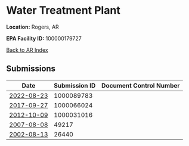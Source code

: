 # Water Treatment Plant

**Location:** Rogers, AR

**EPA Facility ID:** 100000179727

[Back to AR Index](../../index.md)

## Submissions

| Date | Submission ID | Document Control Number |
|------|--------------|-------------------------|
| [2022-08-23](submissions/1000089783.md) | 1000089783 |  |
| [2017-09-27](submissions/1000066024.md) | 1000066024 |  |
| [2012-10-09](submissions/1000031016.md) | 1000031016 |  |
| [2007-08-08](submissions/49217.md) | 49217 |  |
| [2002-08-13](submissions/26440.md) | 26440 |  |
